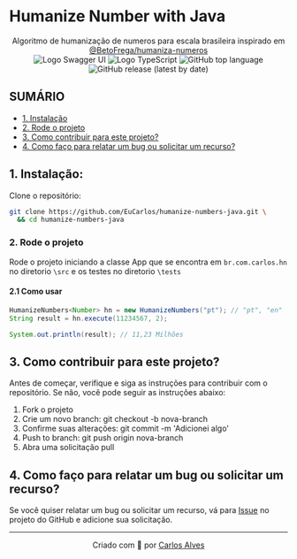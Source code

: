 # Humanize Number with Java

<p align="center">
    Algoritmo de humanização de numeros para escala brasileira inspirado em <a href="https://github.com/BetoFrega/humaniza-numeros">@BetoFrega/humaniza-numeros</a><br>
    <img src="https://img.shields.io/badge/java-%23ED8B00.svg?style=for-the-badge&logo=openjdk&logoColor=white" alt="Logo Swagger UI"/>
    <img src="https://img.shields.io/badge/JUnit%205-23995d?style=for-the-badge&logo=junit5&logoColor=d14e46" alt="Logo TypeScript" />
    <img alt="GitHub top language" src="https://img.shields.io/github/languages/top/EuCarlos/humanize-numbers-java?color=orange&style=for-the-badge">
    <img alt="GitHub release (latest by date)" src="https://img.shields.io/github/v/release/eucarlos/humanize-numbers-java?style=for-the-badge">
</p>

## SUMÁRIO
- [1. Instalação](#1-instalacao)
- [2. Rode o projeto](#2-rode-o-projeto)
- [3. Como contribuir para este projeto?](#3-como-contribuir-para-este-projeto)
- [4. Como faço para relatar um bug ou solicitar um recurso?](#4-como-faco-para-relatar-um-bug-ou-solicitar-um-recurso)

## 1. Instalação:
Clone o repositório:
```bash
git clone https://github.com/EuCarlos/humanize-numbers-java.git \
  && cd humanize-numbers-java
```
### 2. Rode o projeto

Rode o projeto iniciando a classe App que se encontra em `br.com.carlos.hn` no diretorio `\src` e os testes no diretorio `\tests`

#### 2.1 Como usar
```java
HumanizeNumbers<Number> hn = new HumanizeNumbers("pt"); // "pt", "en"
String result = hn.execute(11234567, 2);

System.out.println(result); // 11,23 Milhões
```

## 3. Como contribuir para este projeto?
Antes de começar, verifique e siga as instruções para contribuir com o repositório. Se não, você pode seguir as instruções abaixo:

1. Fork o projeto
2. Crie um novo branch: git checkout -b nova-branch
3. Confirme suas alterações: git commit -m 'Adicionei algo'
4. Push to branch: git push origin nova-branch
5. Abra uma solicitação pull

## 4. Como faço para relatar um bug ou solicitar um recurso?
Se você quiser relatar um bug ou solicitar um recurso, vá para [Issue](https://github.com/eucarlos/humanize-numbers-java/issues) no projeto do GitHub e adicione sua solicitação.

___

<p align="center">
Criado com 💜 por <a href="https://github.com/eucarlos/">Carlos Alves</a></p>

